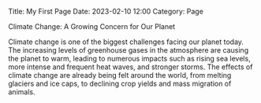 Title: My First Page
Date: 2023-02-10 12:00
Category: Page

Climate Change: A Growing Concern for Our Planet

Climate change is one of the biggest challenges facing our planet today. The increasing levels of greenhouse gases in the atmosphere are causing the planet to warm, leading to numerous impacts such as rising sea levels, more intense and frequent heat waves, and stronger storms. The effects of climate change are already being felt around the world, from melting glaciers and ice caps, to declining crop yields and mass migration of animals.